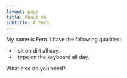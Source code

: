 ```yaml
---
layout: page
title: About me
subtitle: A Fern.
---
```


My name is Fern. I have the following qualities:

- I sit on dirt all day.
- I type on the keyboard all day.

What else do you need?

